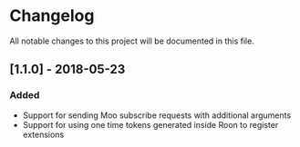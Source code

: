 # Changelog
All notable changes to this project will be documented in this file.

## [1.1.0] - 2018-05-23
### Added
- Support for sending Moo subscribe requests with additional arguments
- Support for using one time tokens generated inside Roon to register extensions
